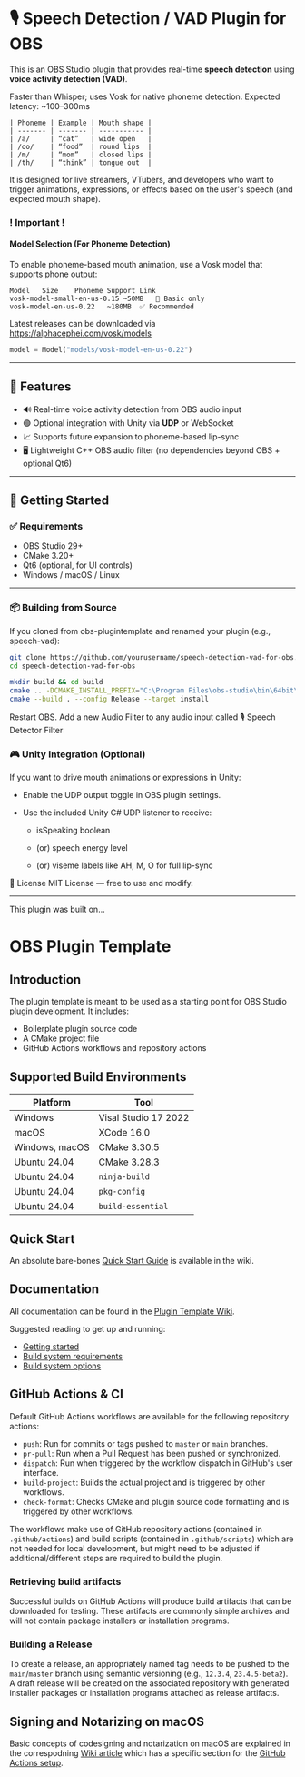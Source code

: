# 🎙️ Speech Detection / VAD Plugin for OBS

This is an OBS Studio plugin that provides real-time **speech detection** using **voice activity detection (VAD)**.  

Faster than Whisper; uses Vosk for native phoneme detection. Expected latency: ~100–300ms

```text
| Phoneme | Example | Mouth shape |
| ------- | ------- | ----------- |
| /a/     | “cat”   | wide open   |
| /oo/    | “food”  | round lips  |
| /m/     | “mom”   | closed lips |
| /th/    | “think” | tongue out  |
```

It is designed for live streamers, VTubers, and developers who want to trigger animations, expressions, or effects based on the user's speech (and expected mouth shape).


### ! Important ! 

#### Model Selection (For Phoneme Detection) ####

To enable phoneme-based mouth animation, use a Vosk model that supports phone output:

```text
Model	Size	Phoneme Support	Link
vosk-model-small-en-us-0.15	~50MB	🚫 Basic only
vosk-model-en-us-0.22	~180MB	✅ Recommended
```

Latest releases can be downloaded via https://alphacephei.com/vosk/models

```python
model = Model("models/vosk-model-en-us-0.22")
```

---

## 🔧 Features

- 🔊 Real-time voice activity detection from OBS audio input  
- 🟢 Optional integration with Unity via **UDP** or WebSocket  
- 📈 Supports future expansion to phoneme-based lip-sync  
- 🖥️ Lightweight C++ OBS audio filter (no dependencies beyond OBS + optional Qt6)  

---

## 🚀 Getting Started

### ✅ Requirements

- OBS Studio 29+  
- CMake 3.20+  
- Qt6 (optional, for UI controls)  
- Windows / macOS / Linux  

---

### 📦 Building from Source

If you cloned from obs-plugintemplate and renamed your plugin (e.g., speech-vad):
```bash
git clone https://github.com/yourusername/speech-detection-vad-for-obs.git
cd speech-detection-vad-for-obs

mkdir build && cd build
cmake .. -DCMAKE_INSTALL_PREFIX="C:\Program Files\obs-studio\bin\64bit\obs64.exe" 
cmake --build . --config Release --target install
```

Restart OBS. Add a new Audio Filter to any audio input called 🎙 Speech Detector Filter



### 🎮 Unity Integration (Optional)

If you want to drive mouth animations or expressions in Unity:

- Enable the UDP output toggle in OBS plugin settings.

- Use the included Unity C# UDP listener to receive: 
   
   - isSpeaking boolean
   
   - (or) speech energy level
   
   - (or) viseme labels like AH, M, O for full lip-sync



📜 License
MIT License — free to use and modify.




-----

This plugin was built on...


# OBS Plugin Template

## Introduction

The plugin template is meant to be used as a starting point for OBS Studio plugin development. It includes:

* Boilerplate plugin source code
* A CMake project file
* GitHub Actions workflows and repository actions

## Supported Build Environments

| Platform  | Tool   |
|-----------|--------|
| Windows   | Visal Studio 17 2022 |
| macOS     | XCode 16.0 |
| Windows, macOS  | CMake 3.30.5 |
| Ubuntu 24.04 | CMake 3.28.3 |
| Ubuntu 24.04 | `ninja-build` |
| Ubuntu 24.04 | `pkg-config`
| Ubuntu 24.04 | `build-essential` |

## Quick Start

An absolute bare-bones [Quick Start Guide](https://github.com/obsproject/obs-plugintemplate/wiki/Quick-Start-Guide) is available in the wiki.

## Documentation

All documentation can be found in the [Plugin Template Wiki](https://github.com/obsproject/obs-plugintemplate/wiki).

Suggested reading to get up and running:

* [Getting started](https://github.com/obsproject/obs-plugintemplate/wiki/Getting-Started)
* [Build system requirements](https://github.com/obsproject/obs-plugintemplate/wiki/Build-System-Requirements)
* [Build system options](https://github.com/obsproject/obs-plugintemplate/wiki/CMake-Build-System-Options)

## GitHub Actions & CI

Default GitHub Actions workflows are available for the following repository actions:

* `push`: Run for commits or tags pushed to `master` or `main` branches.
* `pr-pull`: Run when a Pull Request has been pushed or synchronized.
* `dispatch`: Run when triggered by the workflow dispatch in GitHub's user interface.
* `build-project`: Builds the actual project and is triggered by other workflows.
* `check-format`: Checks CMake and plugin source code formatting and is triggered by other workflows.

The workflows make use of GitHub repository actions (contained in `.github/actions`) and build scripts (contained in `.github/scripts`) which are not needed for local development, but might need to be adjusted if additional/different steps are required to build the plugin.

### Retrieving build artifacts

Successful builds on GitHub Actions will produce build artifacts that can be downloaded for testing. These artifacts are commonly simple archives and will not contain package installers or installation programs.

### Building a Release

To create a release, an appropriately named tag needs to be pushed to the `main`/`master` branch using semantic versioning (e.g., `12.3.4`, `23.4.5-beta2`). A draft release will be created on the associated repository with generated installer packages or installation programs attached as release artifacts.

## Signing and Notarizing on macOS

Basic concepts of codesigning and notarization on macOS are explained in the correspodning [Wiki article](https://github.com/obsproject/obs-plugintemplate/wiki/Codesigning-On-macOS) which has a specific section for the [GitHub Actions setup](https://github.com/obsproject/obs-plugintemplate/wiki/Codesigning-On-macOS#setting-up-code-signing-for-github-actions).
